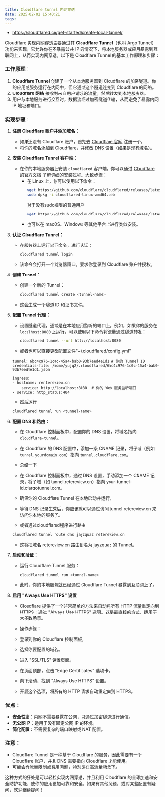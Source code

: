 ```yaml
---
title: Cloudflare tunnel 内网穿透
date: 2025-02-02 15:40:21
tags:
---
```


- https://cloudflared.cn/get-started/create-local-tunnel/

Cloudflare 实现内网穿透主要通过其 **Cloudflare Tunnel**（也叫 Argo Tunnel）功能来实现。它允许你在不暴露公共 IP 的情况下，将本地服务器或应用暴露到互联网上，从而实现内网穿透。以下是 Cloudflare Tunnel 的基本工作原理和步骤：

### 工作原理：
1. **Cloudflare Tunnel** 创建了一个从本地服务器到 Cloudflare 的加密隧道。你的应用或服务运行在内网中，但它通过这个隧道连接到 Cloudflare 的网络。
2. **Cloudflare 网络** 接收到来自用户请求的流量，然后转发到本地服务器。
3. 用户与本地服务进行交互时，数据流经过加密隧道传输，从而避免了暴露内网 IP 地址和端口。

### 实现步骤：
1. **注册 Cloudflare 账户并添加域名：**
   - 如果还没有 Cloudflare 账户，首先去 [Cloudflare 官网](https://www.cloudflare.com) 注册一个。
   - 将你的域名添加到 Cloudflare，并修改 DNS 设置（如果是现有域名）。

2. **安装 Cloudflare Tunnel 客户端：**
   - 在你的本地服务器上安装 `cloudflared` 客户端。你可以通过 [Cloudflare 的官方文档](https://developers.cloudflare.com/cloudflare-one/connections/connect-apps/install-and-setup/installation) 了解详细的安装过程。大致步骤：
     - 在 Linux 上，你可以使用以下命令：
       ```bash
       wget https://github.com/cloudflare/cloudflared/releases/latest/download/cloudflared-linux-amd64.deb
       sudo dpkg -i cloudflared-linux-amd64.deb
       ```
       对于没有sudo权限的普通用户
       ```bash
       wget https://github.com/cloudflare/cloudflared/releases/latest/download/cloudflared-linux-amd64
       ```
     - 也可以在 macOS、Windows 等其他平台上进行类似安装。
     

3. **认证 Cloudflare Tunnel：**
   - 在服务器上运行以下命令，进行认证：
     ```bash
     cloudflared tunnel login
     ```
   - 该命令会打开一个浏览器窗口，要求你登录到 Cloudflare 账户并授权。

4. **创建 Tunnel：**
   - 创建一个新的 Tunnel：
     ```bash
     cloudflared tunnel create <tunnel-name>
     ```
   - 这会生成一个隧道 ID 和证书文件。

5. **配置 Tunnel 代理：**
   - 设置隧道代理，通常是在本地应用监听的端口上。例如，如果你的服务在 `localhost:8080` 上运行，可以使用以下命令将流量通过隧道转发：
     ```bash
     cloudflared tunnel --url http://localhost:8080
     ```
   - 或者也可以直接更改配置文件"~/.cloudflared/config.yml"
    ```
    tunnel: 6bc4c976-1c0c-45a4-bab0-93b7eed4e1d1 # 你的 Tunnel ID
    credentials-file: /home/yujq2/.cloudflared/6bc4c976-1c0c-45a4-bab0-93b7eed4e1d1.json

    ingress:
    - hostname: rentereview.cn
        service: http://localhost:8080  # 你的 Web 服务监听端口
    - service: http_status:404
    ```
   - 然后运行
    ```bash
    cloudflared tunnel run <tunnel-name>
    ```
6. **配置 DNS 和路由：**
   - 在 Cloudflare 控制面板中，配置你的 DNS 设置，将域名指向 `cloudflare-tunnel`。
   - 在 Cloudflare 的 DNS 配置中，添加一条 CNAME 记录，将子域（例如 `tunnel.yourdomain.com`）指向 `tunnel.cloudflare.com`。
   - 总结一下
   - 在 Cloudflare 控制面板中，通过 DNS 设置，手动添加一个 CNAME 记录，将子域（如 tunnel.retereview.cn）指向 your-tunnel-id.cfargotunnel.com。
   - 确保你的 Cloudflare Tunnel 在本地启动并运行。
   - 等待 DNS 记录生效后，你应该就可以通过访问 tunnel.retereview.cn 来访问你本地的服务了。

   - 或者通过cloudflared程序进行路由
   ```bash
   cloudflared tunnel route dns jayzquaz retereview.cn
   ```
   - 这将把域名 retereview.cn 路由到名为 jayzquaz 的 Tunnel。
7. **启动和验证：**
   - 运行 Cloudflare Tunnel 服务：
     ```bash
     cloudflared tunnel run <tunnel-name>
     ```
   - 此时，你的本地服务就已经通过 Cloudflare Tunnel 暴露到互联网上了。

8. **启用 "Always Use HTTPS" 设置**
   - Cloudflare 提供了一个非常简单的方法来自动将所有 HTTP 流量重定向到 HTTPS：通过 "Always Use HTTPS" 选项。这是最直接的方式，适用于大多数场景。

   - 操作步骤：
   - 登录到你的 Cloudflare 控制面板。
   - 选择你要配置的域名。
   - 进入 "SSL/TLS" 设置页面。
   - 在页面顶部，点击 "Edge Certificates" 选项卡。
   - 向下滚动，找到 "Always Use HTTPS" 设置。
   - 开启这个选项，将所有的 HTTP 请求自动重定向到 HTTPS。

### 优点：
- **安全性高**：内网不需要暴露在公网，只通过加密隧道进行通信。
- **无公网 IP**：适用于没有固定公网 IP 的环境。
- **简化配置**：不需要复杂的端口映射或 NAT 配置。

### 注意：
- Cloudflare Tunnel 是一种基于 Cloudflare 的服务，因此需要有一个 Cloudflare 账户，并且 DNS 需要指向 Cloudflare 才能使用。
- 可能会有流量限制或费用问题，特别是在高流量场景下。

这种方式的好处是可以轻松实现内网穿透，并且利用 Cloudflare 的全球加速和安全防护功能，使你的应用更加可靠和安全。如果有其他问题，或对某些配置有疑问，欢迎继续提问！
